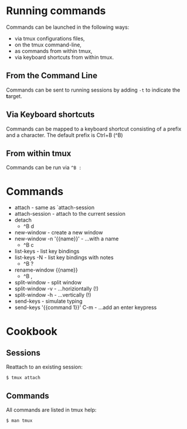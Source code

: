# Running commands

Commands can be launched in the following ways:

* via tmux configurations files,
* on the tmux command-line,
* as commands from within tmux,
* via keyboard shortcuts from within tmux.

## From the Command Line

Commands can be sent to running sessions by adding `-t` to indicate the **t**arget.

## Via Keyboard shortcuts

Commands can be mapped to a keyboard shortcut consisting of a prefix
and a character. The default prefix is Ctrl+B (^B)

## From within tmux

Commands can be run via `^B :`

# Commands

* attach - same as `attach-session
* attach-session - attach to the current session
* detach
  * ^B d
* new-window - create a new window
* new-window -n '{{name}}' - ...with a name
  * ^B c
* list-keys - list key bindings
* list-keys -N - list key bindings with notes
  * ^B ?
* rename-window {{name}}
  * ^B ,
* split-window - split window
* split-window -v - ...horiziontally (!)
* split-window -h - ...vertically (!)
* send-keys - simulate typing
* send-keys '{{command 1}}' C-m - ...add an enter keypress

# Cookbook

## Sessions

Reattach to an existing session:

```
$ tmux attach
```

## Commands

All commands are listed in tmux help:

```
$ man tmux
```
